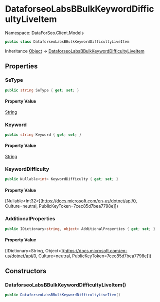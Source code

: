 # DataforseoLabsBBulkKeywordDifficultyLiveItem

Namespace: DataForSeo.Client.Models

```csharp
public class DataforseoLabsBBulkKeywordDifficultyLiveItem
```

Inheritance [Object](https://docs.microsoft.com/en-us/dotnet/api/Object) → [DataforseoLabsBBulkKeywordDifficultyLiveItem](./DataforseoLabsBBulkKeywordDifficultyLiveItem.md)

## Properties

### **SeType**

```csharp
public string SeType { get; set; }
```

#### Property Value

[String](https://docs.microsoft.com/en-us/dotnet/api/String)<br>

### **Keyword**

```csharp
public string Keyword { get; set; }
```

#### Property Value

[String](https://docs.microsoft.com/en-us/dotnet/api/String)<br>

### **KeywordDifficulty**

```csharp
public Nullable<int> KeywordDifficulty { get; set; }
```

#### Property Value

[Nullable&lt;Int32&gt;](https://docs.microsoft.com/en-us/dotnet/api/0, Culture=neutral, PublicKeyToken=7cec85d7bea7798e]])<br>

### **AdditionalProperties**

```csharp
public IDictionary<string, object> AdditionalProperties { get; set; }
```

#### Property Value

[IDictionary&lt;String, Object&gt;](https://docs.microsoft.com/en-us/dotnet/api/0, Culture=neutral, PublicKeyToken=7cec85d7bea7798e]])<br>

## Constructors

### **DataforseoLabsBBulkKeywordDifficultyLiveItem()**

```csharp
public DataforseoLabsBBulkKeywordDifficultyLiveItem()
```
